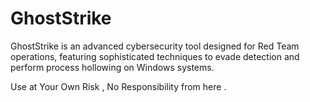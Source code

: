 # GhostStrike
GhostStrike is an advanced cybersecurity tool designed for Red Team operations, featuring sophisticated techniques to evade detection and perform process hollowing on Windows systems.

Use at Your Own Risk , No Responsibility from here . 
